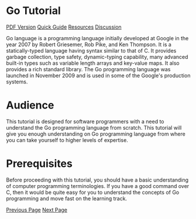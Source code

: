 # Go Tutorial
[PDF Version](../go/go_pdf_version.md)
[Quick Guide](../go/go_quick_guide.md)
[Resources](../go/go_useful_resources.md)
[Discussion](../go/go_discussion.md)

Go language is a programming language initially developed at Google in the year 2007 by Robert Griesemer, Rob Pike, and Ken Thompson. It is a statically-typed language having syntax similar to that of C. It provides garbage collection, type safety, dynamic-typing capability, many advanced built-in types such as variable length arrays and key-value maps. It also provides a rich standard library. The Go programming language was launched in November 2009 and is used in some of the Google's production systems.

# Audience
This tutorial is designed for software programmers with a need to understand the Go programming language from scratch. This tutorial will give you enough understanding on Go programming language from where you can take yourself to higher levels of expertise.

# Prerequisites
Before proceeding with this tutorial, you should have a basic understanding of computer programming terminologies. If you have a good command over C, then it would be quite easy for you to understand the concepts of Go programming and move fast on the learning track.


[Previous Page](../go/index.md) [Next Page](../go/go_overview.md) 
